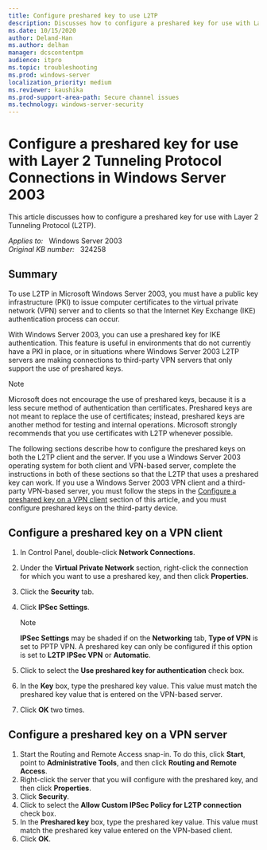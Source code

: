 ```yaml
---
title: Configure preshared key to use L2TP
description: Discusses how to configure a preshared key for use with Layer 2 Tunneling Protocol (L2TP).
ms.date: 10/15/2020
author: Deland-Han
ms.author: delhan
manager: dcscontentpm
audience: itpro
ms.topic: troubleshooting
ms.prod: windows-server
localization_priority: medium
ms.reviewer: kaushika
ms.prod-support-area-path: Secure channel issues
ms.technology: windows-server-security
---
```

# Configure a preshared key for use with Layer 2 Tunneling Protocol Connections in Windows Server 2003

This article discusses how to configure a preshared key for use with Layer 2 Tunneling Protocol (L2TP).

_Applies to:_ &nbsp; Windows Server 2003  
_Original KB number:_ &nbsp; 324258

## Summary

To use L2TP in Microsoft Windows Server 2003, you must have a public key infrastructure (PKI) to issue computer certificates to the virtual private network (VPN) server and to clients so that the Internet Key Exchange (IKE) authentication process can occur.

With Windows Server 2003, you can use a preshared key for IKE authentication. This feature is useful in environments that do not currently have a PKI in place, or in situations where Windows Server 2003 L2TP servers are making connections to third-party VPN servers that only support the use of preshared keys.

> [!NOTE]
> Microsoft does not encourage the use of preshared keys, because it is a less secure method of authentication than certificates. Preshared keys are not meant to replace the use of certificates; instead, preshared keys are another method for testing and internal operations. Microsoft strongly recommends that you use certificates with L2TP whenever possible.

The following sections describe how to configure the preshared keys on both the L2TP client and the server. If you use a Windows Server 2003 operating system for both client and VPN-based server, complete the instructions in both of these sections so that the L2TP that uses a preshared key can work. If you use a Windows Server 2003 VPN client and a third-party VPN-based server, you must follow the steps in the [Configure a preshared key on a VPN client](#configure-a-preshared-key-on-a-vpn-client) section of this article, and you must configure preshared keys on the third-party device.

## Configure a preshared key on a VPN client

1. In Control Panel, double-click **Network Connections**.
2. Under the **Virtual Private Network** section, right-click the connection for which you want to use a preshared key, and then click **Properties**.
3. Click the **Security** tab.
4. Click **IPSec Settings**.

    > [!NOTE]
    > **IPSec Settings** may be shaded if on the **Networking** tab, **Type of VPN** is set to PPTP VPN. A preshared key can only be configured if this option is set to **L2TP IPSec VPN** or **Automatic**.
5. Click to select the **Use preshared key for authentication** check box.
6. In the **Key** box, type the preshared key value. This value must match the preshared key value that is entered on the VPN-based server.
7. Click **OK** two times.

## Configure a preshared key on a VPN server

1. Start the Routing and Remote Access snap-in. To do this, click **Start**, point to **Administrative Tools**, and then click **Routing and Remote Access**.
2. Right-click the server that you will configure with the preshared key, and then click **Properties**.
3. Click **Security**.
4. Click to select the **Allow Custom IPSec Policy for L2TP connection** check box.
5. In the **Preshared key** box, type the preshared key value. This value must match the preshared key value entered on the VPN-based client.
6. Click **OK**.
